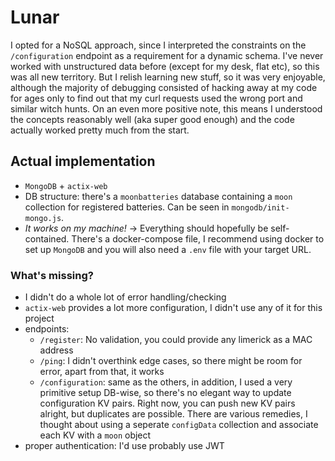 # Lunar

I opted for a NoSQL approach, since I interpreted the constraints on the `/configuration` endpoint as a requirement for a dynamic schema. I've never worked with unstructured data before (except for my desk, flat etc), so this was all new territory. But I relish learning new stuff, so it was very enjoyable, although the majority of debugging consisted of hacking away at my code for ages only to find out that my curl requests used the wrong port and similar witch hunts. On an even more positive note, this means I understood the concepts reasonably well (aka super good enough) and the code actually worked pretty much from the start.

## Actual implementation

- `MongoDB` + `actix-web`
- DB structure: there's a `moonbatteries` database containing a `moon` collection for registered batteries. Can be seen in `mongodb/init-mongo.js`.
- *It works on my machine!* &rightarrow; Everything should hopefully be self-contained. There's a docker-compose file, I recommend using docker to set up `MongoDB` and you will also need a `.env` file with your target URL.


### What's missing?

- I didn't do a whole lot of error handling/checking
- `actix-web` provides a lot more configuration, I didn't use any of it for this project
- endpoints:
    - `/register`: No validation, you could provide any limerick as a MAC address
    - `/ping`: I didn't overthink edge cases, so there might be room for error, apart from that, it works
    - `/configuration`: same as the others, in addition, I used a very primitive setup DB-wise, so there's no elegant way to update configuration KV pairs. Right now, you can push new KV pairs alright, but duplicates are possible. There are various remedies, I thought about using a seperate `configData` collection and associate each KV with a `moon` object
- proper authentication: I'd use probably use JWT




